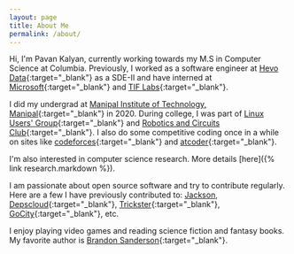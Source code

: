 ```yaml
---
layout: page
title: About Me
permalink: /about/
---
```


Hi, I'm Pavan Kalyan, currently working towards my M.S in Computer Science at Columbia. 
Previously, I worked as a software engineer at [Hevo Data](https://hevodata.com/){:target="_blank"} as a SDE-II and have interned at [Microsoft](https://www.microsoft.com/en-in){:target="_blank"} and [TIF Labs](https://www.tiflabs.in/){:target="_blank"}.

I did my undergrad at [Manipal Institute of Technology, Manipal](https://manipal.edu/mit.html){:target="_blank"} in 2020. During college, I was part of [Linux Users' Group](https://www.lugm.xyz/){:target="_blank"} and [Robotics and Circuits Club](https://www.linkedin.com/company/robotics-and-circuits/about/){:target="_blank"}. I also do some competitive coding once in a while on sites like [codeforces](https://codeforces.com/){:target="_blank"} and [atcoder](https://atcoder.jp/){:target="_blank"}.

I'm also interested in computer science research. More details [here]({% link research.markdown %}).

I am passionate about open source software and try to contribute regularly. Here are a few I have previously contributed to: [Jackson](https://github.com/FasterXML/jackson-core), [Depscloud](https://github.com/depscloud/depscloud/pulls?q=is%3Apr+is%3Aclosed+author%3Apavan-kalyan){:target="_blank"}, [Trickster](https://github.com/Comcast/trickster){:target="_blank"}, [GoCity](https://github.com/rodrigo-brito/gocity){:target="_blank"}, etc.


I enjoy playing video games and reading science fiction and fantasy books. My favorite author is [Brandon Sanderson](https://www.brandonsanderson.com/){:target="_blank"}.

